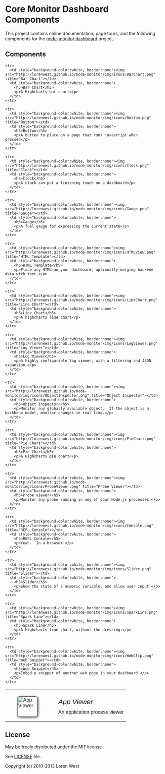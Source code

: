Core Monitor Dashboard Components
=================================

This project contains online documentation, page tours, and the following components for the [node-monitor dashboard](http://lorenwest.github.io/node-monitor) project.

Components
----------

<style type="text/css">
.readme-table * {
  font-family: Helvetica,Arial,sans-serif;
  font-weight:300;
}
.readme-table td {
  border:none;
  background-color: white important;
}
.readme-table p {
  margin: 0 0 8px 10px;
  font-size: 16px;
  line-height: 1.3em
}
.readme-table img {
  height: 64px;
  width: 64px;
  margin: 20px 40px 10px 30px;
  border-radius:10px;
  border: 2px solid #666;
  cursor: pointer;
  text-decoration:none;
  -webkit-box-shadow: 2px 2px 6px #666;
}
.readme-table h5 {
  font-size: 22px;
  margin: 20px 0 10px 10px;
}
</style>

<table class="readme-table">
  <tbody>
    <tr>
      <td style="background-color:white, border:none"><img src="http://lorenwest.github.io/node-monitor/img/icons/AppViewer.png" title="App Viewer"></td>
      <td style="background-color:white, border:none">
        <h5>App Viewer</h5>
        <p>An application process viewer</p>
      </td>
    </tr>

    <tr>
      <td style="background-color:white, border:none"><img src="http://lorenwest.github.io/node-monitor/img/icons/BarChart.png" title="Bar Chart"></td>
      <td style="background-color:white, border:none">
        <h5>Bar Chart</h5>
        <p>A Highcharts bar chart</p>
      </td>
    </tr>

    <tr>
      <td style="background-color:white, border:none"><img src="http://lorenwest.github.io/node-monitor/img/icons/Button.png" title="Button"></td>
      <td style="background-color:white, border:none">
        <h5>Button</h5>
        <p>A button to place on a page that runs javascript when pressed</p>
      </td>
    </tr>

    <tr>
      <td style="background-color:white, border:none"><img src="http://lorenwest.github.io/node-monitor/img/icons/Clock.png" title="Clock"></td>
      <td style="background-color:white, border:none">
        <h5>Clock</h5>
        <p>A clock can put a finishing touch on a dashboard</p>
      </td>
    </tr>

    <tr>
      <td style="background-color:white, border:none"><img src="http://lorenwest.github.io/node-monitor/img/icons/Gauge.png" title="Gauge"></td>
      <td style="background-color:white, border:none">
        <h5>Gauge</h5>
        <p>A fuel gauge for expressing the current state</p>
      </td>
    </tr>

    <tr>
      <td style="background-color:white, border:none"><img src="http://lorenwest.github.io/node-monitor/img/icons/HTMLView.png" title="HTML Template"></td>
      <td style="background-color:white, border:none">
        <h5>HTML Template</h5>
        <p>Place any HTML on your dashboard, optionally merging backend data with text.</p>
      </td>
    </tr>

    <tr>
      <td style="background-color:white, border:none"><img src="http://lorenwest.github.io/node-monitor/img/icons/LineChart.png" title="Line Chart"></td>
      <td style="background-color:white, border:none">
        <h5>Line Chart</h5>
        <p>A highcharts line chart</p>
      </td>
    </tr>

    <tr>
      <td style="background-color:white, border:none"><img src="http://lorenwest.github.io/node-monitor/img/icons/LogViewer.png" title="Log Viewer"></td>
      <td style="background-color:white, border:none">
        <h5>Log Viewer</h5>
        <p>A highly configurable log viewer, with a filtering and JSON expansion.</p>
      </td>
    </tr>

    <tr>
      <td style="background-color:white, border:none"><img src="http://lorenwest.github.io/node-monitor/img/icons/ObjectInspector.png" title="Object Inspector"></td>
      <td style="background-color:white, border:none">
        <h5>Object Inspector</h5>
        <p>Monitor any globally available object.  If the object is a backbone model, monitor changes in real time.</p>
      </td>
    </tr>

    <tr>
      <td style="background-color:white, border:none"><img src="http://lorenwest.github.io/node-monitor/img/icons/PieChart.png" title="Pie Chart"></td>
      <td style="background-color:white, border:none">
        <h5>Pie Chart</h5>
        <p>A Highcharts pie chart</p>
      </td>
    </tr>

    <tr>
      <td style="background-color:white, border:none"><img src="http://lorenwest.github.io/node-monitor/img/icons/ProbeViewer.png" title="Probe Viewer"></td>
      <td style="background-color:white, border:none">
        <h5>Probe Viewer</h5>
        <p>Monitor any probe running in any of your Node.js processes.</p>
      </td>
    </tr>

    <tr>
      <td style="background-color:white, border:none"><img src="http://lorenwest.github.io/node-monitor/img/icons/Console.png" title="REPL Console"></td>
      <td style="background-color:white, border:none">
        <h5>REPL Console</h5>
        <p>Yeah.  In a browser.</p>
      </td>
    </tr>

    <tr>
      <td style="background-color:white, border:none"><img src="http://lorenwest.github.io/node-monitor/img/icons/Slider.png" title="Slider"></td>
      <td style="background-color:white, border:none">
        <h5>Slider</h5>
        <p>Show the state of a numeric variable, and allow user input.</p>
      </td>
    </tr>

    <tr>
      <td style="background-color:white, border:none"><img src="http://lorenwest.github.io/node-monitor/img/icons/SparkLine.png" title="Spark Line"></td>
      <td style="background-color:white, border:none">
        <h5>Spark Line</h5>
        <p>A Highcharts line chart, without the dressing.</p>
      </td>
    </tr>

    <tr>
      <td style="background-color:white, border:none"><img src="http://lorenwest.github.io/node-monitor/img/icons/WebClip.png" title="Web Snippet"></td>
      <td style="background-color:white, border:none">
        <h5>Web Snippet</h5>
        <p>Embed a snippet of another web page in your dashboard.</p>
      </td>
    </tr>

  </tbody>
</table>

License
-------

May be freely distributed under the MIT license

See [LICENSE](https://github.com/lorenwest/core-monitor/blob/master/LICENSE) file.

Copyright (c) 2010-2013 Loren West
